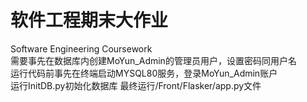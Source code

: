 # 软件工程期末大作业
Software Engineering Coursework</br>
需要事先在数据库内创建MoYun_Admin的管理员用户，设置密码同用户名</br>
运行代码前事先在终端启动MYSQL80服务，登录MoYun_Admin账户</br>
运行InitDB.py初始化数据库
最终运行/Front/Flasker/app.py文件
